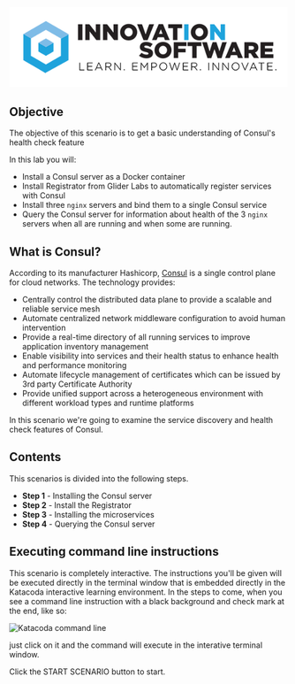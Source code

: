 ![logo](mstran-006/assets/logo-sm.png)


## Objective

The objective of this scenario is to get a basic understanding of Consul's health check feature

In this lab you will:

* Install a Consul server as a Docker container
* Install Registrator from Glider Labs to automatically register services with Consul
* Install three `nginx` servers and bind them to a single Consul service
* Query the Consul server for information about health of the 3 `nginx` servers when all are running and when some are running.

## What is Consul?

According to its manufacturer Hashicorp, [Consul](https://www.hashicorp.com/products/consul) is a single control plane for cloud networks. The technology provides:

* Centrally control the distributed data plane to provide a scalable and reliable service mesh
* Automate centralized network middleware configuration to avoid human intervention
* Provide a real-time directory of all running services to improve application inventory management
* Enable visibility into services and their health status to enhance health and performance monitoring
* Automate lifecycle management of certificates which can be issued by 3rd party Certificate Authority
* Provide unified support across a heterogeneous environment with different workload types and runtime platforms

In this scenario we're going to examine the service discovery and health check features of Consul.

## Contents

This scenarios is divided into the following steps.

* **Step 1** - Installing the Consul server
* **Step 2** - Install the Registrator
* **Step 3** - Installing the microservices
* **Step 4** - Querying the Consul server

## Executing command line instructions 

This scenario is completely interactive. The instructions you'll be given will be executed directly in the terminal window that is embedded directly in the Katacoda interactive learning environment. In the steps to come, when you see a command line instruction with a black background and check mark at the end, like so:

![Katacoda command line](mstran-006/assets/command.png)

just click on it and the command will execute in the interative terminal window.

Click the START SCENARIO button to start.